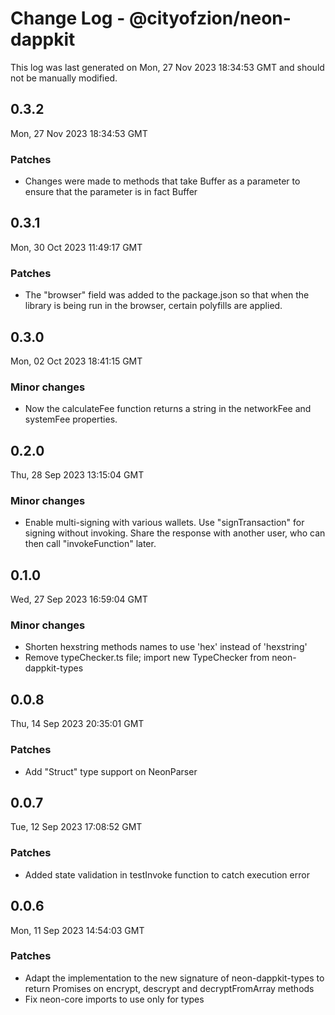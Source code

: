 # Change Log - @cityofzion/neon-dappkit

This log was last generated on Mon, 27 Nov 2023 18:34:53 GMT and should not be manually modified.

## 0.3.2
Mon, 27 Nov 2023 18:34:53 GMT

### Patches

- Changes were made to methods that take Buffer as a parameter to ensure that the parameter is in fact Buffer

## 0.3.1
Mon, 30 Oct 2023 11:49:17 GMT

### Patches

- The "browser" field was added to the package.json so that when the library is being run in the browser, certain polyfills are applied.

## 0.3.0
Mon, 02 Oct 2023 18:41:15 GMT

### Minor changes

- Now the calculateFee function returns a string in the networkFee and systemFee properties.

## 0.2.0
Thu, 28 Sep 2023 13:15:04 GMT

### Minor changes

- Enable multi-signing with various wallets. Use "signTransaction" for signing without invoking. Share the response with another user, who can then call "invokeFunction" later.

## 0.1.0
Wed, 27 Sep 2023 16:59:04 GMT

### Minor changes

- Shorten hexstring methods names to use 'hex' instead of 'hexstring'
- Remove typeChecker.ts file; import new TypeChecker from neon-dappkit-types

## 0.0.8
Thu, 14 Sep 2023 20:35:01 GMT

### Patches

- Add "Struct" type support on NeonParser

## 0.0.7
Tue, 12 Sep 2023 17:08:52 GMT

### Patches

- Added state validation in testInvoke function to catch execution error 

## 0.0.6
Mon, 11 Sep 2023 14:54:03 GMT

### Patches

- Adapt the implementation to the new signature of neon-dappkit-types to return Promises on encrypt, descrypt and decryptFromArray methods
- Fix neon-core imports to use only for types


